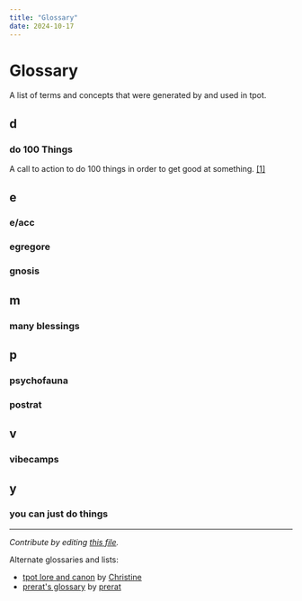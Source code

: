 ```yaml
---
title: "Glossary"
date: 2024-10-17
---
```


# Glossary

A list of terms and concepts that were generated by and used in tpot.

## d

### do 100 Things
A call to action to do 100 things in order to get good at something. [[1]](https://www.visakanv.com/blog/do100things/)

## e

### e/acc

### egregore

### gnosis

## m

### many blessings

## p

### psychofauna

### postrat

## v

### vibecamps

## y 

### you can just do things


---

*Contribute by editing [this file](https://github.com/timothyylim/tpot-wiki/blob/main/content/docs/glossary.md).*

Alternate glossaries and lists: 
- [tpot lore and canon](https://docs.google.com/document/d/1zHITIv4L_a75XeE0Yq09BmBEoYOBZtd00ir1tkIYG5E/edit?tab=t.0#heading=h.ajgdt9ncvzx7) by [Christine](https://x.com/christineist)
- [prerat's glossary](https://notes.prerat.com/Glossary) by [prerat](https://x.com/prerationalist)